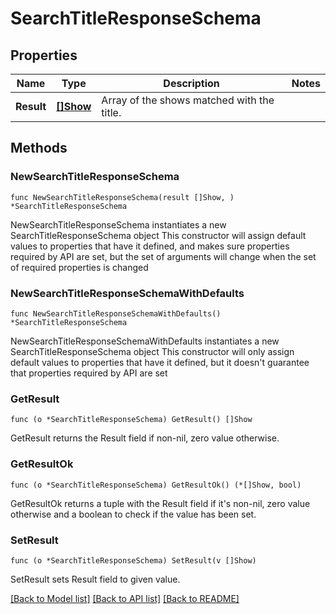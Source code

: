 # SearchTitleResponseSchema

## Properties

Name | Type | Description | Notes
------------ | ------------- | ------------- | -------------
**Result** | [**[]Show**](Show.md) | Array of the shows matched with the title. | 

## Methods

### NewSearchTitleResponseSchema

`func NewSearchTitleResponseSchema(result []Show, ) *SearchTitleResponseSchema`

NewSearchTitleResponseSchema instantiates a new SearchTitleResponseSchema object
This constructor will assign default values to properties that have it defined,
and makes sure properties required by API are set, but the set of arguments
will change when the set of required properties is changed

### NewSearchTitleResponseSchemaWithDefaults

`func NewSearchTitleResponseSchemaWithDefaults() *SearchTitleResponseSchema`

NewSearchTitleResponseSchemaWithDefaults instantiates a new SearchTitleResponseSchema object
This constructor will only assign default values to properties that have it defined,
but it doesn't guarantee that properties required by API are set

### GetResult

`func (o *SearchTitleResponseSchema) GetResult() []Show`

GetResult returns the Result field if non-nil, zero value otherwise.

### GetResultOk

`func (o *SearchTitleResponseSchema) GetResultOk() (*[]Show, bool)`

GetResultOk returns a tuple with the Result field if it's non-nil, zero value otherwise
and a boolean to check if the value has been set.

### SetResult

`func (o *SearchTitleResponseSchema) SetResult(v []Show)`

SetResult sets Result field to given value.



[[Back to Model list]](../README.md#documentation-for-models) [[Back to API list]](../README.md#documentation-for-api-endpoints) [[Back to README]](../README.md)


